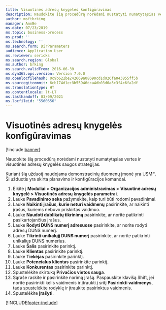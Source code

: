 ```yaml
---
title: Visuotinės adresų knygelės konfigūravimas
description: Naudokite šią procedūrą norėdami nustatyti numatytąsias vertes ir visuotinės adresų knygelės saugos strategijas.
author: msftbrking
manager: AnnBe
ms.date: 07/23/2019
ms.topic: business-process
ms.prod: ''
ms.technology: ''
ms.search.form: DirParameters
audience: Application User
ms.reviewer: sericks
ms.search.region: Global
ms.author: brking
ms.search.validFrom: 2016-06-30
ms.dyn365.ops.version: Version 7.0.0
ms.openlocfilehash: 0c9b622be242669a08690cd1d026fa043855ff5b
ms.sourcegitcommit: 6cb174d1ec8b55946dca4db03d6a3c3f4c6fa2df
ms.translationtype: HT
ms.contentlocale: lt-LT
ms.lasthandoff: 03/09/2021
ms.locfileid: "5560656"
---
```

# <a name="configure-the-global-address-book"></a>Visuotinės adresų knygelės konfigūravimas

[!include [banner](../../includes/banner.md)]

Naudokite šią procedūrą norėdami nustatyti numatytąsias vertes ir visuotinės adresų knygelės saugos strategijas. 

Kuriant šią užduotį naudojama demonstracinių duomenų įmonė yra USMF. Ši užduotis yra skirta planavimo ir konfigūracijos komandai.

1. Eikite į **Moduliai > Organizacijos administravimas > Visuotinė adresų knygelė > Visuotinės adresų knygelės parametrai**.
2. Lauke **Pavadinimo seka** pažymėkite, kaip turi būti rodomi pavadinimai.
3. Lauke **Naikinti įrašus, kurie neturi vaidmenų** pasirinkite, ar naikinti įrašus, kuriems nebuvo priskirtas vaidmuo.
4. Lauke **Naudoti dublikatų tikrinimą** pasirinkite, ar norite patikrinti pasikartojančius įrašus.
5. Lauke **Rodyti DUNS numerį adresuose** pasirinkite, ar norite rodyti adresų DUNS numerį.
6. Lauke **Tikrinti unikalųjį DUNS numerį** pasirinkite, ar norite patikrinti unikalius DUNS numerius.
7. Lauke **Šalis** pasirinkite parinktį.
8. Lauke **Klientas** pasirinkite parinktį.
9. Lauke **Tiekėjas** pasirinkite parinktį.
10. Lauke **Potencialus klientas** pasirinkite parinktį.
11. Lauke **Konkurentas** pasirinkite parinktį.
12. Spustelėkite skirtuką **Privačios vietos sauga**.
13. Sąraše raskite ir pasirinkite norimą įrašą. Paspauskite klavišą Shift, jei norite pasirinkti kelis vaidmenis ir įtraukti į sritį **Pasirinkti vaidmenys**, tada spustelėkite rodyklę ir įtraukite pasirinktus vaidmenis.  
14. Spustelėkite **Įrašyti**.



[!INCLUDE[footer-include](../../../../includes/footer-banner.md)]